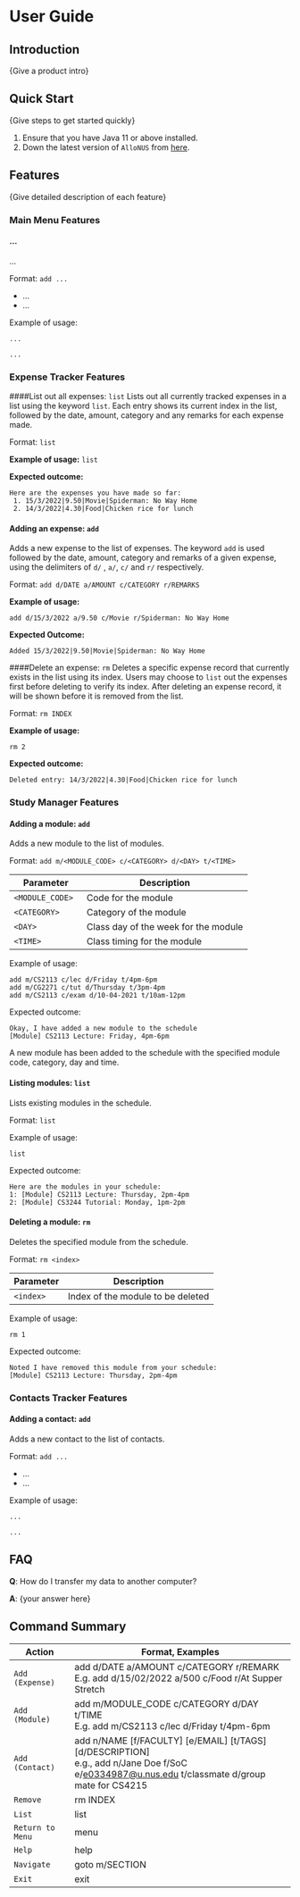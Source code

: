 # User Guide

## Introduction

{Give a product intro}

## Quick Start

{Give steps to get started quickly}

1. Ensure that you have Java 11 or above installed.
1. Down the latest version of `AlloNUS` from [here](http://link.to/duke).

## Features 

{Give detailed description of each feature}

### Main Menu Features

#### ...
...

Format: `add ...`

* ...
* ...

Example of usage:

`...`

`...`

### Expense Tracker Features
####List out all expenses: `list`
Lists out all currently tracked expenses in a list using the keyword `list`. Each entry shows
its current index in the list, followed by the date, amount, category and any remarks for each expense 
made.

Format: `list`

**Example of usage:**
`list`

**Expected outcome:**
```
Here are the expenses you have made so far:
 1. 15/3/2022|9.50|Movie|Spiderman: No Way Home
 2. 14/3/2022|4.30|Food|Chicken rice for lunch
```
#### Adding an expense: `add`
Adds a new expense to the list of expenses. The keyword `add` is used followed by the date, 
amount, category and remarks of a given expense, using the delimiters of `d/` , `a/`,  `c/` and `r/`
respectively.

Format: `add d/DATE a/AMOUNT c/CATEGORY r/REMARKS`


**Example of usage:**

`add d/15/3/2022 a/9.50 c/Movie r/Spiderman: No Way Home`

**Expected Outcome:**
```
Added 15/3/2022|9.50|Movie|Spiderman: No Way Home
```
####Delete an expense: `rm`
Deletes a specific expense record that currently exists in the list using its index. Users may choose
to `list` out the expenses first before deleting to verify its index. After deleting an expense
record, it will be shown before it is removed from the list.

Format: 
`rm INDEX`

**Example of usage:**

`rm 2`

**Expected outcome:**
```
Deleted entry: 14/3/2022|4.30|Food|Chicken rice for lunch
```

### Study Manager Features

#### Adding a module: `add`
Adds a new module to the list of modules.

Format: `add m/<MODULE_CODE> c/<CATEGORY> d/<DAY> t/<TIME>`

| Parameter | Description |
| ----------- | ----------- |
| ```<MODULE_CODE> ```| Code for the module |
| ```<CATEGORY> ```| Category of the module |
| ```<DAY> ```| Class day of the week for the module |
| ```<TIME> ```| Class timing for the module |

Example of usage:

    add m/CS2113 c/lec d/Friday t/4pm-6pm
    add m/CG2271 c/tut d/Thursday t/3pm-4pm
    add m/CS2113 c/exam d/10-04-2021 t/10am-12pm

Expected outcome:

    Okay, I have added a new module to the schedule
    [Module] CS2113 Lecture: Friday, 4pm-6pm

A new module has been added to the schedule with the specified module code, category, day and time.

#### Listing modules: `list`
Lists existing modules in the schedule.

Format: `list`

Example of usage: 

    list

Expected outcome:

    Here are the modules in your schedule:
    1: [Module] CS2113 Lecture: Thursday, 2pm-4pm
    2: [Module] CS3244 Tutorial: Monday, 1pm-2pm

#### Deleting a module: `rm`
Deletes the specified module from the schedule.

Format: `rm <index>`

| Parameter | Description |
| ----------- | ----------- |
| ```<index> ```| Index of the module to be deleted |


Example of usage:

    rm 1

Expected outcome:

    Noted I have removed this module from your schedule:
    [Module] CS2113 Lecture: Thursday, 2pm-4pm



### Contacts Tracker Features

#### Adding a contact: `add`
Adds a new contact to the list of contacts.

Format: `add ...`

* ...
* ...

Example of usage:

`...`

`...`

## FAQ

**Q**: How do I transfer my data to another computer? 

**A**: {your answer here}

## Command Summary

| Action | Format, Examples |
| ----------- | ----------- |
| ```Add (Expense) ```| add d/DATE a/AMOUNT c/CATEGORY r/REMARK <br> E.g. add d/15/02/2022 a/500 c/Food r/At Supper Stretch |
| ```Add (Module) ```| add m/MODULE_CODE c/CATEGORY d/DAY t/TIME <br> E.g. add m/CS2113 c/lec d/Friday t/4pm-6pm |
| ```Add (Contact) ```| add n/NAME [f/FACULTY] [e/EMAIL] [t/TAGS] [d/DESCRIPTION] <br> e.g., add n/Jane Doe f/SoC e/e0334987@u.nus.edu t/classmate d/group mate for CS4215  |
| ```Remove ```| rm INDEX |
| ```List ```| list |
| ```Return to Menu ```| menu |
| ```Help ```| help |
| ```Navigate ```| goto m/SECTION |
| ```Exit ```| exit |
